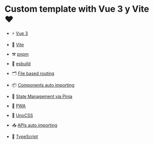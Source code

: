 # Custom template with Vue 3 y Vite ❤️

- ⚡️ [Vue 3](https://github.com/vuejs/core)

- 💪 [Vite](https://github.com/vitejs/vite)

- ⚒️ [pnpm](https://pnpm.io/)

- 🚀 [esbuild](https://github.com/evanw/esbuild)

- 🗂 [File based routing](https://github.com/hannoeru/vite-plugin-pages)

- 📦 [Components auto importing](https://github.com/antfu/unplugin-vue-components)

- 🍍 [State Management via Pinia](https://pinia.vuejs.org/)

- 📲 [PWA](https://github.com/antfu/vite-plugin-pwa)

- 🎨 [UnoCSS](https://github.com/antfu/unocss)

- 📥 [APIs auto importing](https://github.com/antfu/unplugin-auto-import)

- 🦾 [TypeScript](https://www.typescriptlang.org/)
